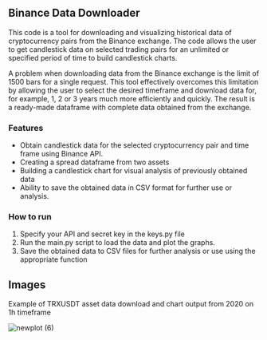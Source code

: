 ## Binance Data Downloader 

This code is a tool for downloading and visualizing historical data of cryptocurrency pairs from the Binance exchange. The code allows the user to get candlestick data on selected trading pairs for an unlimited or specified period of time to build candlestick charts.

A problem when downloading data from the Binance exchange is the limit of 1500 bars for a single request. This tool effectively overcomes this limitation by allowing the user to select the desired timeframe and download data for, for example, 1, 2 or 3 years much more efficiently and quickly. The result is a ready-made dataframe with complete data obtained from the exchange.

### Features

- Obtain candlestick data for the selected cryptocurrency pair and time frame using Binance API.
- Creating a spread dataframe from two assets
- Building a candlestick chart for visual analysis of previously obtained data
- Ability to save the obtained data in CSV format for further use or analysis.

### How to run
1. Specify your API and secret key in the keys.py file
2. Run the main.py script to load the data and plot the graphs.
3. Save the obtained data to CSV files for further analysis or use using the appropriate function

## Images

Example of TRXUSDT asset data download and chart output from 2020 on 1h timeframe

![newplot (6)](https://github.com/nonisich/Binance-Data-Downloader/assets/109261916/2a2b28d6-6a04-4f55-8593-80ead9ff6195)

